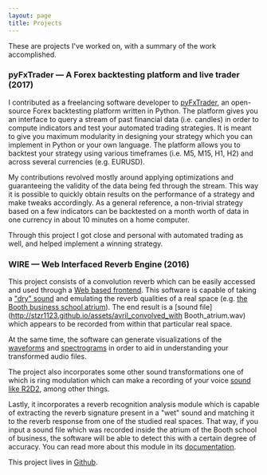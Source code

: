```yaml
---
layout: page
title: Projects
---
```


These are projects I've worked on, with a summary of the work accomplished.

### pyFxTrader &mdash; A Forex backtesting platform and live trader (2017)

I contributed as a freelancing software developer to [pyFxTrader](https://github.com/jmelett/pyfx), an open-source Forex backtesting platform written in Python. The platform gives you an interface to query a stream of past financial data (i.e. candles) in order to compute indicators and test your automated trading strategies. It is meant to give you maximum modularity in designing your strategy which you can implement in Python or your own language. The platform allows you to backtest your strategy using various timeframes (i.e. M5, M15, H1, H2) and across several currencies (e.g. EURUSD).

My contributions revolved mostly around applying optimizations and guaranteeing the validity of the data being fed through the stream. This way it is possible to quickly obtain results on the performance of a strategy and make tweaks accordingly. As a general reference, a non-trivial strategy based on a few indicators can be backtested on a month worth of data in one currency in about 10 minutes on a home computer.

Through this project I got close and personal with automated trading as well, and helped implement a winning strategy.


### WIRE &mdash; Web Interfaced Reverb Engine (2016)

This project consists of a convolution reverb which can be easily accessed and used through a [Web based frontend](http://stzr1123.github.io/assets/wire_app_screenshot.png). This software is capable of taking a ["dry" sound](http://stzr1123.github.io/assets/avril.wav) and emulating the reverb qualities of a real space (e.g. [the Booth business school atrium](http://stzr1123.github.io/assets/Booth_atrium.wav)). The end result is a [sound file](http://stzr1123.github.io/assets/avril_convolved_with Booth_atrium.wav) which appears to be recorded from within that particular real space.

At the same time, the software can generate visualizations of the [waveforms](http://stzr1123.github.io/assets/Booth_atrium_waveform.png) and [spectrograms](http://stzr1123.github.io/assets/Booth_atrium_spectrogram.png) in order to aid in understanding your transformed audio files.

The project also incorporates some other sound transformations one of which is ring modulation which can make a recording of your voice [sound like R2D2](http://stzr1123.github.io/assets/R2D2_voice_ring_modulation_at_2000_Hz.wav), among other things.

Lastly, it incorporates a reverb recognition analysis module which is capable of extracting the reverb signature present in a "wet" sound and matching it to the reverb response from one of the studied real spaces. That way, if you input a sound file which was recorded inside the atrium of the Booth school of business, the software will be able to detect this with a certain degree of accuracy. You can read more about this module in its [documentation](https://github.com/jkyl/conv_reverb/tree/master/conv_reverb/reverb_analysis).

This project lives in [Github](https://github.com/jkyl/conv_reverb).
